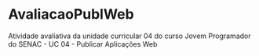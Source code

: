 # AvaliacaoPublWeb
Atividade avaliativa da unidade curricular 04 do curso Jovem Programador do SENAC - UC 04 - Publicar Aplicações Web
